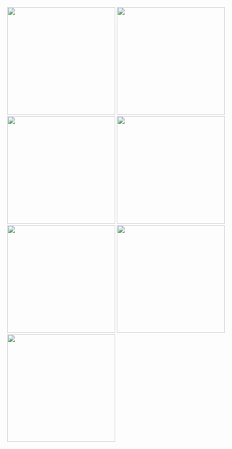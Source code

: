

<img src="https://www.hizliresim.com/hc65uxi.png" width="250">
<img src="https://www.hizliresim.com/abo2lhl.png" width="250">
<img src="https://www.hizliresim.com/67jwl0g.png" width="250">
<img src="https://www.hizliresim.com/mkhusmt.png" width="250">
<img src="https://www.hizliresim.com/1eoudek.png" width="250">
<img src="https://www.hizliresim.com/a108uop.png" width="250">
<img src="https://www.hizliresim.com/olrr51w.png" width="250">
